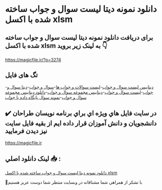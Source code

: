 # دانلود نمونه دیتا لیست سوال و جواب ساخته شده با اکسل xlsm

## برای دریافت دانلود نمونه دیتا لیست سوال و جواب ساخته شده با اکسل xlsm به لینک زیر بروید 👇

https://magicfile.ir/?p=3274

## تگ های فایل

-[دیتابیس لیست سوال و جواب](https://magicfile.ir/product/%d8%af%db%8c%d8%aa%d8%a7-%d9%84%db%8c%d8%b3%d8%aa-%d8%b3%d9%88%d8%a7%d9%84-%d9%88-%d8%ac%d9%88%d8%a7%d8%a8-%d8%b3%d8%a7%d8%ae%d8%aa%d9%87-%d8%b4%d8%af%d9%87-%d8%a8%d8%a7-%d8%a7%da%a9%d8%b3%d9%84-xlsm/)-[لیست سوالات و جواب ها](https://magicfile.ir/product/%d8%af%db%8c%d8%aa%d8%a7-%d9%84%db%8c%d8%b3%d8%aa-%d8%b3%d9%88%d8%a7%d9%84-%d9%88-%d8%ac%d9%88%d8%a7%d8%a8-%d8%b3%d8%a7%d8%ae%d8%aa%d9%87-%d8%b4%d8%af%d9%87-%d8%a8%d8%a7-%d8%a7%da%a9%d8%b3%d9%84-xlsm/)-[سوال و جواب](https://magicfile.ir/product/%d8%af%db%8c%d8%aa%d8%a7-%d9%84%db%8c%d8%b3%d8%aa-%d8%b3%d9%88%d8%a7%d9%84-%d9%88-%d8%ac%d9%88%d8%a7%d8%a8-%d8%b3%d8%a7%d8%ae%d8%aa%d9%87-%d8%b4%d8%af%d9%87-%d8%a8%d8%a7-%d8%a7%da%a9%d8%b3%d9%84-xlsm/)-[دیتا سوال و جواب](https://magicfile.ir/product/%d8%af%db%8c%d8%aa%d8%a7-%d9%84%db%8c%d8%b3%d8%aa-%d8%b3%d9%88%d8%a7%d9%84-%d9%88-%d8%ac%d9%88%d8%a7%d8%a8-%d8%b3%d8%a7%d8%ae%d8%aa%d9%87-%d8%b4%d8%af%d9%87-%d8%a8%d8%a7-%d8%a7%da%a9%d8%b3%d9%84-xlsm/)-[لیست سوال و جواب](https://magicfile.ir/product/%d8%af%db%8c%d8%aa%d8%a7-%d9%84%db%8c%d8%b3%d8%aa-%d8%b3%d9%88%d8%a7%d9%84-%d9%88-%d8%ac%d9%88%d8%a7%d8%a8-%d8%b3%d8%a7%d8%ae%d8%aa%d9%87-%d8%b4%d8%af%d9%87-%d8%a8%d8%a7-%d8%a7%da%a9%d8%b3%d9%84-xlsm/)-[دیتابیس مجموعه سوال و جواب](https://magicfile.ir/product/%d8%af%db%8c%d8%aa%d8%a7-%d9%84%db%8c%d8%b3%d8%aa-%d8%b3%d9%88%d8%a7%d9%84-%d9%88-%d8%ac%d9%88%d8%a7%d8%a8-%d8%b3%d8%a7%d8%ae%d8%aa%d9%87-%d8%b4%d8%af%d9%87-%d8%a8%d8%a7-%d8%a7%da%a9%d8%b3%d9%84-xlsm/)-[دانلود دیتابیس مجموعه سوال و جواب](https://magicfile.ir/product/%d8%af%db%8c%d8%aa%d8%a7-%d9%84%db%8c%d8%b3%d8%aa-%d8%b3%d9%88%d8%a7%d9%84-%d9%88-%d8%ac%d9%88%d8%a7%d8%a8-%d8%b3%d8%a7%d8%ae%d8%aa%d9%87-%d8%b4%d8%af%d9%87-%d8%a8%d8%a7-%d8%a7%da%a9%d8%b3%d9%84-xlsm/)-[نمونه سوال پایگاه داده با جواب](https://magicfile.ir/product/%d8%af%db%8c%d8%aa%d8%a7-%d9%84%db%8c%d8%b3%d8%aa-%d8%b3%d9%88%d8%a7%d9%84-%d9%88-%d8%ac%d9%88%d8%a7%d8%a8-%d8%b3%d8%a7%d8%ae%d8%aa%d9%87-%d8%b4%d8%af%d9%87-%d8%a8%d8%a7-%d8%a7%da%a9%d8%b3%d9%84-xlsm/)

## ✔️ در سايت فايل هاي ويژه اي براي برنامه نويسان طراحان دانشجويان و دانش آموزان قرار داده ايم از بقيه فايل سايت نيز ديدن فرماييد

https://magicfile.ir


## لينک دانلود اصلي 📥 :

[دانلود نمونه دیتا لیست سوال و جواب ساخته شده با اکسل xlsm](https://magicfile.ir/product/%d8%af%db%8c%d8%aa%d8%a7-%d9%84%db%8c%d8%b3%d8%aa-%d8%b3%d9%88%d8%a7%d9%84-%d9%88-%d8%ac%d9%88%d8%a7%d8%a8-%d8%b3%d8%a7%d8%ae%d8%aa%d9%87-%d8%b4%d8%af%d9%87-%d8%a8%d8%a7-%d8%a7%da%a9%d8%b3%d9%84-xlsm/) 


🙏با تشکر از همراهي شما مشتاقانه در وبسایت منتظر شما دوست عزیز هستیم

